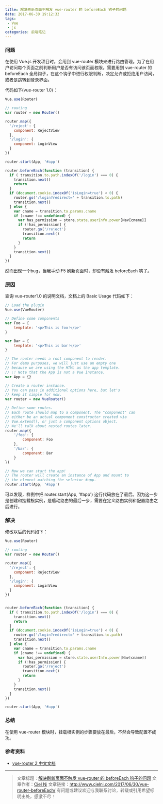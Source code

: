 ```yaml
---
title: 解决刷新页面不触发 vue-router 的 beforeEach 钩子的问题
date: 2017-06-30 19:12:33
tags:
 - Vue
 - js
categories: 前端笔记
---
```


### 问题

在使用 Vue.js 开发项目时，会用到 vue-router 模块来进行路由管理。为了在用户访问每个页面之前判断用户是否有访问该页面权限，需要用到 vue-router 的 beforeEach 全局钩子，在这个钩子中进行权限判断，决定允许或拒绝用户访问，或者是跳转到登录界面。

代码如下(vue-router 1.0)：

``` javascript
Vue.use(Router)

// routing
var router = new Router()

router.map({
  '/reject': {
    component: RejectView
  },
  '/login': {
    component: LoginView
  }
})

router.start(App, '#app')

router.beforeEach(function (transition) {
  if ( transition.to.path.indexOf('/login') === 0) {
    transition.next()
    return
  }
  if (document.cookie.indexOf('isLogin=true') < 0) {
    router.go('/login?redirect=' + transition.to.path)
    transition.next()
  } else {
    var cname = transition.to.params.cname
    if (cname !== undefined) {
      var has_permission = store.state.userInfo.power[Nav[cname]]
      if (!has_permission) {
        router.go('/reject')
        transition.next()
        return
      }
    }
    transition.next()
  }
})
```

然而出现一个bug，当我手动 F5 刷新页面时，却没有触发 beforeEach 钩子。
<!-- more --> 

### 原因

查询 vue-router1.0 的说明文档，文档上的 Basic Usage 代码如下：

``` javascript
// Load the plugin
Vue.use(VueRouter)

// Define some components
var Foo = {
    template: '<p>This is foo!</p>'
}

var Bar = {
    template: '<p>This is bar!</p>'
}

// The router needs a root component to render.
// For demo purposes, we will just use an empty one
// because we are using the HTML as the app template.
// !! Note that the App is not a Vue instance.
var App = {}

// Create a router instance.
// You can pass in additional options here, but let's
// keep it simple for now.
var router = new VueRouter()

// Define some routes.
// Each route should map to a component. The "component" can
// either be an actual component constructor created via
// Vue.extend(), or just a component options object.
// We'll talk about nested routes later.
router.map({
    '/foo': {
        component: Foo
    },
    '/bar': {
        component: Bar
    }
})

// Now we can start the app!
// The router will create an instance of App and mount to
// the element matching the selector #app.
router.start(App, '#app')
```

可以发现，样例中把 router.start(App, '#app') 这行代码放在了最后。因为这一步是创建和挂载根实例，是启动路由的最后一步，需要在定义路由实例和配置路由之后进行。

### 解决

修改以后的代码如下：

``` javascript
Vue.use(Router)

// routing
var router = new Router()

router.map({
  '/reject': {
    component: RejectView
  },
  '/login': {
    component: LoginView
  }
})


router.beforeEach(function (transition) {
  if ( transition.to.path.indexOf('/login') === 0) {
    transition.next()
    return
  }
  if (document.cookie.indexOf('isLogin=true') < 0) {
    router.go('/login?redirect=' + transition.to.path)
    transition.next()
  } else {
    var cname = transition.to.params.cname
    if (cname !== undefined) {
      var has_permission = store.state.userInfo.power[Nav[cname]]
      if (!has_permission) {
        router.go('/reject')
        transition.next()
        return
      }
    }
    transition.next()
  }
})

router.start(App, '#app')
```

### 总结

在使用 vue-router 模块时，挂载根实例的步骤要放在最后，不然会导致配置不成功。

### 参考资料

 - [vue-router 2 中文文档](https://router.vuejs.org/zh-cn/)

---

> 文章标题：[解决刷新页面不触发 vue-router 的 beforeEach 钩子的问题](http://www.cielni.com/2017/06/30/vue-router-beforeEach/)
> 文章作者：[Ciel Ni](http://www.cielni.com/about/)
> 文章链接：http://www.cielni.com/2017/06/30/vue-router-beforeEach/
> 有问题或建议欢迎与我联系讨论，转载或引用希望标明出处，感激不尽！
